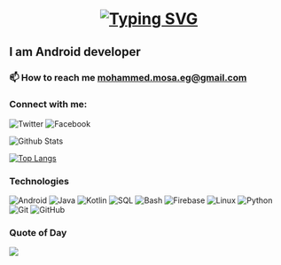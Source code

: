 <h1 align="center">
 <a href="https://git.io/typing-svg"><img src="https://readme-typing-svg.herokuapp.com?font=Fira+Code&size=35&pause=1000&background=30FFEB00&center=true&vCenter=true&width=440&lines=Hi++I%2Cm+Mohammed+Mosa" alt="Typing SVG" /></a>
</h1>

## I am Android developer 

### 📫 How to reach me **mohammed.mosa.eg@gmail.com**

### Connect with me: 
![Twitter](https://img.shields.io/badge/twitter-1DA1F2?style=for-the-badge&logo=twitter&logoColor=white&url=twitter.com/M4A28)   ![Facebook](https://img.shields.io/badge/facebook-1877F2?style=for-the-badge&logo=facebook&logoColor=white&url=https%3A%2F%facebook.com%2FM4A28)

![Github Stats](https://github-readme-stats.vercel.app/api?username=m4a28&count_private=true&show_icons=true&include_all_commits=true&theme=dark&hide=prs)    

[![Top Langs](https://github-readme-stats.vercel.app/api/top-langs/?username=m4a28&layout=compact&theme=dark)](https://github.com/anuraghazra/github-readme-stats)

### Technologies
![Android](https://img.shields.io/badge/Android-3DDC84?style=for-the-badge&logo=android&logoColor=white)
![Java](https://img.shields.io/badge/java-ff2800?style=for-the-badge&logo=java&logoColor=white)
![Kotlin](https://img.shields.io/badge/kotlin-7F52FF.svg?style=for-the-badge&logo=kotlin&logoColor=white)
![SQL](https://img.shields.io/badge/SQLite-003B57?style=for-the-badge&logo=sqlite&logoColor=white)
![Bash](https://img.shields.io/badge/bash-4EAA25?style=for-the-badge&logo=&logoColor=white)
![Firebase](https://img.shields.io/badge/Firebase-FFCA28?style=for-the-badge&logo=firebase&logoColor=white)
![Linux](https://img.shields.io/badge/linux-87CF3E?style=for-the-badge&logo=Linux&logoColor=white)
![Python](https://img.shields.io/badge/Python-3776AB?style=for-the-badge&logo=python&logoColor=white)
![Git](https://img.shields.io/badge/git-%23F05033.svg?style=for-the-badge&logo=git&logoColor=white)
![GitHub](https://img.shields.io/badge/github-%23121011.svg?style=for-the-badge&logo=github&logoColor=white)

### Quote of Day
![](https://quotes-github-readme.vercel.app/api?type=horizontal&theme=dark)

